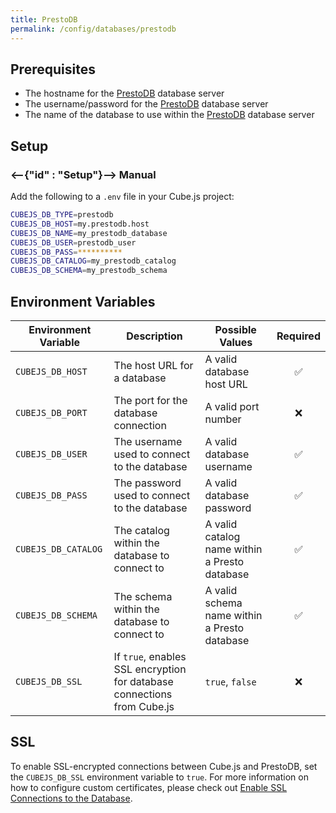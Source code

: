 ```yaml
---
title: PrestoDB
permalink: /config/databases/prestodb
---
```


## Prerequisites

- The hostname for the [PrestoDB][prestodb] database server
- The username/password for the [PrestoDB][prestodb] database server
- The name of the database to use within the [PrestoDB][prestodb] database
  server

## Setup

### <--{"id" : "Setup"}-->  Manual

Add the following to a `.env` file in your Cube.js project:

```bash
CUBEJS_DB_TYPE=prestodb
CUBEJS_DB_HOST=my.prestodb.host
CUBEJS_DB_NAME=my_prestodb_database
CUBEJS_DB_USER=prestodb_user
CUBEJS_DB_PASS=**********
CUBEJS_DB_CATALOG=my_prestodb_catalog
CUBEJS_DB_SCHEMA=my_prestodb_schema
```

## Environment Variables

| Environment Variable | Description                                                             | Possible Values                               | Required |
| -------------------- | ----------------------------------------------------------------------- | --------------------------------------------- | :------: |
| `CUBEJS_DB_HOST`     | The host URL for a database                                             | A valid database host URL                     |    ✅    |
| `CUBEJS_DB_PORT`     | The port for the database connection                                    | A valid port number                           |    ❌    |
| `CUBEJS_DB_USER`     | The username used to connect to the database                            | A valid database username                     |    ✅    |
| `CUBEJS_DB_PASS`     | The password used to connect to the database                            | A valid database password                     |    ✅    |
| `CUBEJS_DB_CATALOG`  | The catalog within the database to connect to                           | A valid catalog name within a Presto database |    ✅    |
| `CUBEJS_DB_SCHEMA`   | The schema within the database to connect to                            | A valid schema name within a Presto database  |    ✅    |
| `CUBEJS_DB_SSL`      | If `true`, enables SSL encryption for database connections from Cube.js | `true`, `false`                               |    ❌    |

## SSL

To enable SSL-encrypted connections between Cube.js and PrestoDB, set the
`CUBEJS_DB_SSL` environment variable to `true`. For more information on how to
configure custom certificates, please check out [Enable SSL Connections to the
Database][ref-recipe-enable-ssl].

[prestodb]: https://prestodb.io/
[ref-recipe-enable-ssl]: /recipes/enable-ssl-connections-to-database
